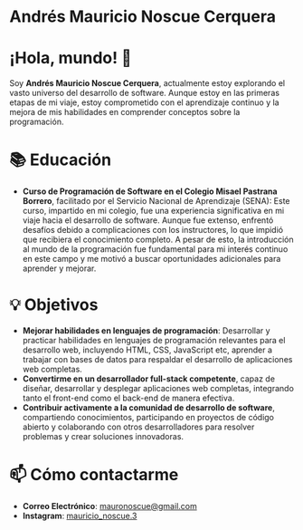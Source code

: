 


# Andrés Mauricio Noscue Cerquera



# ¡Hola, mundo! 👋
Soy **Andrés Mauricio Noscue Cerquera**, actualmente estoy explorando el vasto universo del desarrollo de software. Aunque estoy en las primeras etapas de mi viaje, estoy comprometido con el aprendizaje continuo y la mejora de mis habilidades en comprender conceptos sobre la programación.


# 📚 Educación
* **Curso de Programación de Software en el Colegio Misael Pastrana Borrero**, facilitado por el Servicio Nacional de Aprendizaje (SENA): Este curso, impartido en mi colegio, fue una experiencia significativa en mi viaje hacia el desarrollo de software. Aunque fue extenso, enfrentó desafíos debido a complicaciones con los instructores, lo que impidió que recibiera el conocimiento completo. A pesar de esto, la introducción al mundo de la programación fue fundamental para mi interés continuo en este campo y me motivó a buscar oportunidades adicionales para aprender y mejorar.



# 💡 Objetivos

* **Mejorar habilidades en lenguajes de programación**: Desarrollar y practicar habilidades en lenguajes de programación relevantes para el desarrollo web, incluyendo HTML, CSS, JavaScript etc, aprender a trabajar con bases de datos para respaldar el desarrollo de aplicaciones web completas.
* **Convertirme en un desarrollador full-stack competente**, capaz de diseñar, desarrollar y desplegar aplicaciones web completas, integrando tanto el front-end como el back-end de manera efectiva.
* **Contribuir activamente a la comunidad de desarrollo de software**, compartiendo conocimientos, participando en proyectos de código abierto y colaborando con otros desarrolladores para resolver problemas y crear soluciones innovadoras.

# 📫 Cómo contactarme
* **Correo Electrónico**: [mauronoscue@gmail.com](mailto:mauronoscue@gmail.com)
*  **Instagram**: [mauricio_noscue.3](https://www.instagram.com/mauricio_noscue.3/)
  

